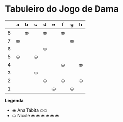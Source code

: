 # Tabuleiro do Jogo de Dama

|   | a | b | c | d | e | f | g | h |
|---|---|---|---|---|---|---|---|---|
| 8 |   | ⛂ |   | ⛂ |   | ⛂ |   |  |
| 7 | ⛂ |   |   |   |  |   |  ⛂ |   |
| 6 |   |   |   | ⛀ |   |  |   |   |
| 5 | ⛀ |   | ⛀ |   |   |   |   |   |
| 4 |   |   |   |    |   | ⛀ |   | ⛂ |
| 3 |   |   | ⛀ |    |   |   |   |   |
| 2 |    |   |   | ⛀ |   | ⛀ |   | ⛀ |
| 1 |   |   |   |   | ⛀ |   | ⛀ |   |

**Legenda**

- ⛂  Ana Tábita ⛀⛀
- ⛀  Nicole ⛂ ⛂ ⛂ ⛂ ⛂ ⛂